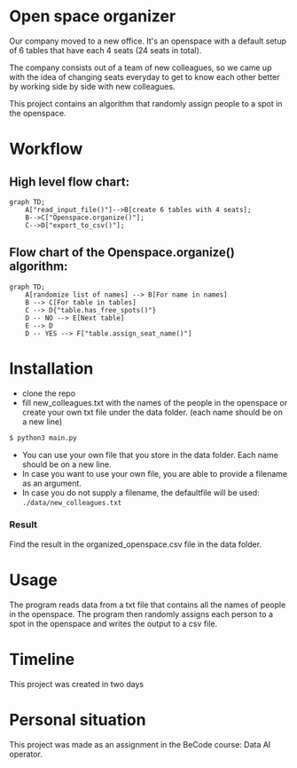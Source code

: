 # Open space organizer

Our company moved to a new office. It's an openspace with a default setup of 6 tables that have each 4 seats (24 seats in total).

The company consists out of a team of new colleagues, so we came up with the idea of changing seats everyday to get to know each other better by working side by side with new colleagues.

This project contains an algorithm that randomly assign people to a spot in the openspace.

# Workflow

## High level flow chart:

```mermaid
graph TD;
    A["read_input_file()"]-->B[create 6 tables with 4 seats];
    B-->C["Openspace.organize()"];
    C-->D["export_to_csv()"];
```


## Flow chart of the Openspace.organize() algorithm:

```mermaid
graph TD;
    A[randomize list of names] --> B[For name in names]
    B --> C[For table in tables]
    C --> D{"table.has_free_spots()"}
    D -- NO --> E[Next table]
    E --> D
    D -- YES --> F["table.assign_seat_name()"]
```

# Installation

* clone the repo
* fill new_colleagues.txt with the names of the people in the openspace or create your own txt file under the data folder. (each name should be on a new line)


```bash
$ python3 main.py
```

* You can use your own file that you store in the data folder. Each name should be on a new line.
* In case you want to use your own file, you are able to provide a filename as an argument. 
* In case you do not supply a filename, the defaultfile will be used: `./data/new_colleagues.txt`

### Result
Find the result in the organized_openspace.csv file in the data folder.

# Usage

The program reads data from a txt file that contains all the names of people in the openspace. The program then randomly assigns each person to a spot in the openspace and writes the output to a csv file.

# Timeline

This project was created in two days

# Personal situation

This project was made as an assignment in the BeCode course: Data AI operator.

